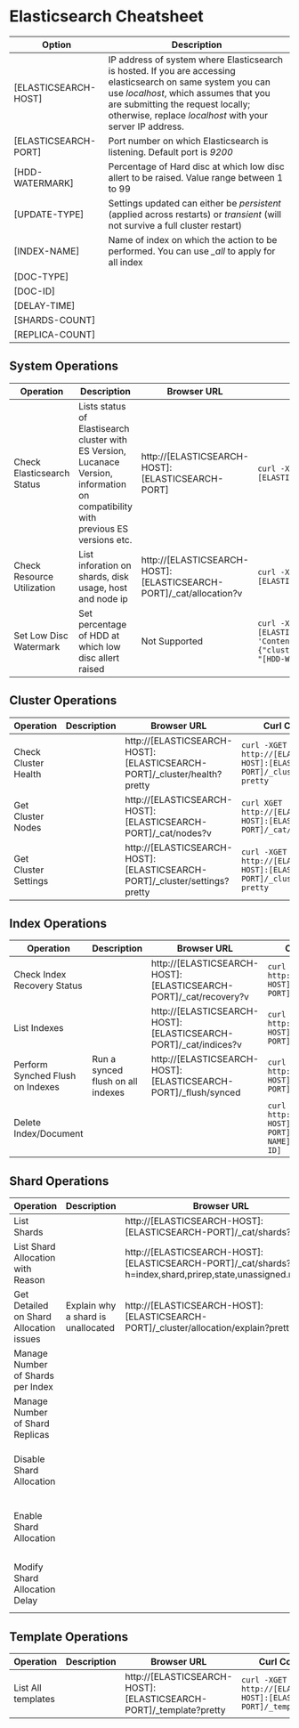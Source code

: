 # Elasticsearch Cheatsheet

| Option | Description |
|--------|-------------|
| [ELASTICSEARCH-HOST] | IP address of system where Elasticsearch is hosted. If you are accessing elasticsearch on same system you can use *localhost*, which assumes that you are submitting the request locally; otherwise, replace *localhost* with your server IP address.|
| [ELASTICSEARCH-PORT] | Port number on which Elasticsearch is listening. Default port is *9200* |
| [HDD-WATERMARK] | Percentage of Hard disc at which low disc allert to be raised. Value range between 1 to 99 |
| [UPDATE-TYPE] | Settings updated can either be *persistent* (applied across restarts) or *transient* (will not survive a full cluster restart) |
| [INDEX-NAME] | Name of index on which the action to be performed. You can use *_all* to apply for all index  |
| [DOC-TYPE] | |
| [DOC-ID] | |
| [DELAY-TIME] | |
| [SHARDS-COUNT]| |
| [REPLICA-COUNT] | |

## System Operations
| Operation | Description |Browser URL | Curl Command |
| ----------|-------------|------------|--------------|
| Check Elasticsearch Status | Lists status of Elastisearch cluster with ES Version, Lucanace Version, information on compatibility with previous ES versions etc. | http://[ELASTICSEARCH-HOST]:[ELASTICSEARCH-PORT] |``curl -XGET http://[ELASTICSEARCH-HOST]:[ELASTICSEARCH-PORT]``|
| Check Resource Utilization | List inforation on shards, disk usage, host and node ip | http://[ELASTICSEARCH-HOST]:[ELASTICSEARCH-PORT]/_cat/allocation?v |``curl -XGET http://[ELASTICSEARCH-HOST]:[ELASTICSEARCH-PORT]/_cat/allocation?v``|
| Set Low Disc Watermark | Set percentage of HDD at which low disc allert raised | Not Supported |``curl -XPUT http://[ELASTICSEARCH-HOST]:[ELASTICSEARCH-PORT]/_cluster/settings -H 'Content-Type: application/json' -d'{"transient": {"cluster.routing.allocation.disk.watermark.low": "[HDD-WATERMARK]%"}}'``|

## Cluster Operations
| Operation | Description |Browser URL | Curl Command |
| ----------|-------------|------------|--------------|
| Check Cluster Health || http://[ELASTICSEARCH-HOST]:[ELASTICSEARCH-PORT]/_cluster/health?pretty |``curl -XGET http://[ELASTICSEARCH-HOST]:[ELASTICSEARCH-PORT]/_cluster/health?pretty``|
| Get Cluster Nodes || http://[ELASTICSEARCH-HOST]:[ELASTICSEARCH-PORT]/_cat/nodes?v |``curl XGET http://[ELASTICSEARCH-HOST]:[ELASTICSEARCH-PORT]/_cat/nodes?v``|
| Get Cluster Settings || http://[ELASTICSEARCH-HOST]:[ELASTICSEARCH-PORT]/_cluster/settings?pretty |``curl -XGET http://[ELASTICSEARCH-HOST]:[ELASTICSEARCH-PORT]/_cluster/settings?pretty``|

## Index Operations
| Operation | Description |Browser URL | Curl Command | Responce |
| ----------|-------------|------------|--------------|----------|
| Check Index Recovery Status || http://[ELASTICSEARCH-HOST]:[ELASTICSEARCH-PORT]/_cat/recovery?v |``curl -XGET http://[ELASTICSEARCH-HOST]:[ELASTICSEARCH-PORT]/_cat/recovery?v``||
| List Indexes || http://[ELASTICSEARCH-HOST]:[ELASTICSEARCH-PORT]/_cat/indices?v |``curl -XGET http://[ELASTICSEARCH-HOST]:[ELASTICSEARCH-PORT]/_cat/indices?v``||
| Perform Synched Flush on Indexes |Run a synced flush on all indexes| http://[ELASTICSEARCH-HOST]:[ELASTICSEARCH-PORT]/_flush/synced |``curl -XPOST http://[ELASTICSEARCH-HOST]:[ELASTICSEARCH-PORT]/_flush/synced``||
| Delete Index/Document |||``curl -XDELETE  http://[ELASTICSEARCH-HOST]:[ELASTICSEARCH-PORT]/[INDEX-NAME]/[DOC-TYPE]/[DOC-ID]``||

## Shard Operations
| Operation | Description |Browser URL | Curl Command | Responce |
| ----------|-------------|------------|--------------|----------|
| List Shards || http://[ELASTICSEARCH-HOST]:[ELASTICSEARCH-PORT]/_cat/shards?v |``curl -XGET http://[ELASTICSEARCH-HOST]:[ELASTICSEARCH-PORT]/_cat/shards?v``||
| List Shard Allocation with Reason || http://[ELASTICSEARCH-HOST]:[ELASTICSEARCH-PORT]/_cat/shards?h=index,shard,prirep,state,unassigned.reason |``curl -XGET http://[ELASTICSEARCH-HOST]:[ELASTICSEARCH-PORT]/_cat/shards?h=index,shard,prirep,state,unassigned.reason``||
| Get Detailed on Shard Allocation issues |Explain why a shard is unallocated| http://[ELASTICSEARCH-HOST]:[ELASTICSEARCH-PORT]/_cluster/allocation/explain?pretty |``curl -XGET http://[ELASTICSEARCH-HOST]:[ELASTICSEARCH-PORT]/_cluster/allocation/explain?pretty``||
| Manage Number of Shards per Index |||``curl -XPUT http://[ELASTICSEARCH-HOST]:[ELASTICSEARCH-PORT]/[INDEX-NAME]/_settings -H 'Content-Type: application/json' -d '{"number_of_shards": [SHARDS-COUNT]}'``||
| Manage Number of Shard Replicas |||``curl -XPUT http://[ELASTICSEARCH-HOST]:[ELASTICSEARCH-PORT]/[INDEX-NAME]/_settings -H 'Content-Type: application/json' -d '{"number_of_replicas": [REPLICA-COUNT]}'``||
| Disable Shard Allocation |||``curl -XPUT http://[ELASTICSEARCH-HOST]:[ELASTICSEARCH-PORT]/_cluster/settings -H 'Content-Type: application/json' -d '{ "[UPDATE-TYPE]": {"cluster.routing.allocation.enable": "none"}}'``||
| Enable Shard Allocation |||``curl -XPUT http://[ELASTICSEARCH-HOST]:[ELASTICSEARCH-PORT]/_cluster/settings -H 'Content-Type: application/json' -d '{ "[UPDATE-TYPE]": {"cluster.routing.allocation.enable": "primaries"}}'``||
| Modify Shard Allocation Delay |||``curl -XPUT http://[ELASTICSEARCH-HOST]:[ELASTICSEARCH-PORT]/[INDEX-NAME]/_settings' -H 'Content-Type: application/json' -d '{"settings": {"index.unassigned.node_left.delayed_timeout": "[DELAY-TIME]s"}}'``||

## Template Operations
| Operation | Description |Browser URL | Curl Command | Responce |
| ----------|-------------|------------|--------------|----------|
| List All templates ||http://[ELASTICSEARCH-HOST]:[ELASTICSEARCH-PORT]/_template?pretty|``curl -XGET http://[ELASTICSEARCH-HOST]:[ELASTICSEARCH-PORT]/_template?pretty``||
